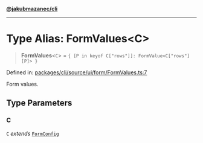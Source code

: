 [**@jakubmazanec/cli**](../README.md)

---

# Type Alias: FormValues\<C\>

> **FormValues**\<`C`\> = `{ [P in keyof C["rows"]]: FormValue<C["rows"][P]> }`

Defined in:
[packages/cli/source/ui/form/FormValues.ts:7](https://github.com/jakubmazanec/tools/blob/026d472564678641afd0039e9c07d936f221ca46/packages/cli/source/ui/form/FormValues.ts#L7)

Form values.

## Type Parameters

### C

`C` _extends_ [`FormConfig`](FormConfig.md)
